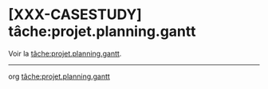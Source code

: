 [XXX-CASESTUDY] tâche:projet.planning.gantt
===========================================================


 Voir la [tâche:projet.planning.gantt](https://modelscript.readthedocs.io/en/latest/tasks/projet/projet.planning.gantt/index.html).

________
org [tâche:projet.planning.gantt](https://modelscript.readthedocs.io/en/latest/tasks/projet/projet.planning.gantt/index.html)
